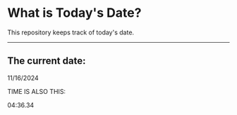 # What is Today's Date?
This repository keeps track of today's date.
* * *
 
## The current date:  
 11/16/2024 
  
  
 TIME IS ALSO THIS: 
  
 04:36.34 
  
  
